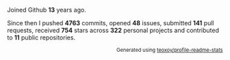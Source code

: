 Joined Github **13** years ago.

Since then I pushed **4763** commits, opened **48** issues, submitted **141** pull requests, received **754** stars across **322** personal projects and contributed to **11** public repositories.

<p align="right"><sub>Generated using <a href="https://github.com/marketplace/actions/profile-readme-stats">teoxoy/profile-readme-stats</a></sub></p>
